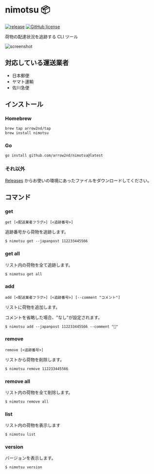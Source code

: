 # nimotsu 📦

[![release](https://github.com/arrow2nd/nimotsu/actions/workflows/release.yml/badge.svg)](https://github.com/arrow2nd/nimotsu/actions/workflows/release.yml)
[![GitHub license](https://img.shields.io/github/license/arrow2nd/nimotsu)](https://github.com/arrow2nd/nimotsu/blob/main/LICENSE)

荷物の配達状況を追跡する CLI ツール

![screenshot](https://user-images.githubusercontent.com/44780846/141614236-b7ea80b9-e76f-4514-a0ce-d1fb19e5290a.png)

## 対応している運送業者

- 日本郵便
- ヤマト運輸
- 佐川急便

## インストール

### Homebrew

```sh
brew tap arrow2nd/tap
brew install nimotsu
```

### Go

```sh
go install github.com/arrow2nd/nimotsu@latest
```

### それ以外

[Releases](https://github.com/arrow2nd/nimotsu/releases) からお使いの環境にあったファイルをダウンロードしてください。

## コマンド

### get

`get [<配送業者フラグ>] [<追跡番号>]`

追跡番号から荷物を追跡します。

```txt
$ nimotsu get --japanpost 112233445566
```

### get all

リスト内の荷物を全て追跡します。

```txt
$ nimotsu get all
```

### add

`add [<配送業者フラグ>] [<追跡番号>] [--comment "コメント"]`

リストに荷物を追加します。

コメントを省略した場合、"なし"が設定されます。

```txt
$ nimotsu add --japanpost 112233445566 --comment "🍺"
```

### remove

`remove [<追跡番号>]`

リストから荷物を削除します。

```txt
$ nimotsu remove 112233445566
```

### remove all

リスト内の荷物を全て削除します。

```txt
$ nimotsu remove all
```

### list

リスト内の荷物を表示します

```txt
$ nimotsu list
```

### version

バージョンを表示します。

```txt
$ nimotsu version
```
